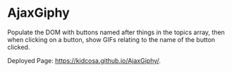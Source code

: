 # AjaxGiphy
Populate the DOM with buttons named after things in the topics array, then when clicking on a button, show GIFs relating to the name of the button clicked.

Deployed Page: https://kidcosa.github.io/AjaxGiphy/.